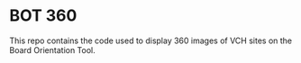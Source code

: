 # BOT 360
This repo contains the code used to display 360 images of VCH sites on the Board Orientation Tool.
